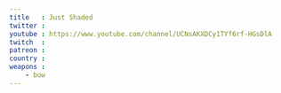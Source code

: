 ```yaml
---
title   : Just Shaded
twitter :
youtube : https://www.youtube.com/channel/UCNsAKXDCy1TYf6rf-HGsDlA
twitch  :
patreon :
country :
weapons :
    - bow
---
```

